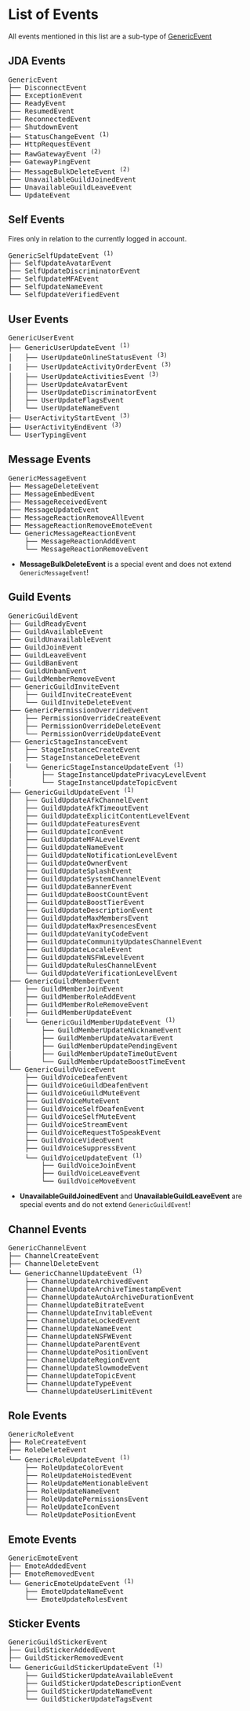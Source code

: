 # List of Events

All events mentioned in this list are a sub-type of [GenericEvent](https://ci.dv8tion.net/job/JDA5/javadoc/net/dv8tion/jda/api/events/GenericEvent.html)

## JDA Events

<pre>
GenericEvent
├── DisconnectEvent
├── ExceptionEvent
├── ReadyEvent
├── ResumedEvent
├── ReconnectedEvent
├── ShutdownEvent
├── StatusChangeEvent <sup>(1)</sup>
├── HttpRequestEvent
├── RawGatewayEvent <sup>(2)</sup>
├── GatewayPingEvent
├── MessageBulkDeleteEvent <sup>(2)</sup>
├── UnavailableGuildJoinedEvent
├── UnavailableGuildLeaveEvent
└── UpdateEvent
</pre>

## Self Events

Fires only in relation to the currently logged in account.

<pre>
GenericSelfUpdateEvent <sup>(1)</sup>
├── SelfUpdateAvatarEvent
├── SelfUpdateDiscriminatorEvent
├── SelfUpdateMFAEvent
├── SelfUpdateNameEvent
└── SelfUpdateVerifiedEvent
</pre>


## User Events

<pre>
GenericUserEvent
├── GenericUserUpdateEvent <sup>(1)</sup>
│   ├── UserUpdateOnlineStatusEvent <sup>(3)</sup>
|   ├── UserUpdateActivityOrderEvent <sup>(3)</sup>
│   ├── UserUpdateActivitiesEvent <sup>(3)</sup>
│   ├── UserUpdateAvatarEvent
│   ├── UserUpdateDiscriminatorEvent
│   ├── UserUpdateFlagsEvent
│   └── UserUpdateNameEvent
├── UserActivityStartEvent <sup>(3)</sup>
├── UserActivityEndEvent <sup>(3)</sup>
└── UserTypingEvent
</pre>

## Message Events

<pre>
GenericMessageEvent
├── MessageDeleteEvent
├── MessageEmbedEvent
├── MessageReceivedEvent
├── MessageUpdateEvent
├── MessageReactionRemoveAllEvent
├── MessageReactionRemoveEmoteEvent
└── GenericMessageReactionEvent
    ├── MessageReactionAddEvent
    └── MessageReactionRemoveEvent
</pre>

- **MessageBulkDeleteEvent** is a special event and does not extend `GenericMessageEvent`!

## Guild Events

<pre>
GenericGuildEvent
├── GuildReadyEvent
├── GuildAvailableEvent
├── GuildUnavailableEvent
├── GuildJoinEvent
├── GuildLeaveEvent
├── GuildBanEvent
├── GuildUnbanEvent
├── GuildMemberRemoveEvent
├── GenericGuildInviteEvent
│   ├── GuildInviteCreateEvent
│   └── GuildInviteDeleteEvent
├── GenericPermissionOverrideEvent
│   ├── PermissionOverrideCreateEvent
│   ├── PermissionOverrideDeleteEvent
│   └── PermissionOverrideUpdateEvent
├── GenericStageInstanceEvent
│   ├── StageInstanceCreateEvent
│   ├── StageInstanceDeleteEvent
│   └── GenericStageInstanceUpdateEvent <sup>(1)</sup>
│       ├── StageInstanceUpdatePrivacyLevelEvent
|       └── StageInstanceUpdateTopicEvent
├── GenericGuildUpdateEvent <sup>(1)</sup>
│   ├── GuildUpdateAfkChannelEvent
│   ├── GuildUpdateAfkTimeoutEvent
│   ├── GuildUpdateExplicitContentLevelEvent
│   ├── GuildUpdateFeaturesEvent
│   ├── GuildUpdateIconEvent
│   ├── GuildUpdateMFALevelEvent
│   ├── GuildUpdateNameEvent
│   ├── GuildUpdateNotificationLevelEvent
│   ├── GuildUpdateOwnerEvent
│   ├── GuildUpdateSplashEvent
│   ├── GuildUpdateSystemChannelEvent
│   ├── GuildUpdateBannerEvent
│   ├── GuildUpdateBoostCountEvent
│   ├── GuildUpdateBoostTierEvent
│   ├── GuildUpdateDescriptionEvent
│   ├── GuildUpdateMaxMembersEvent
│   ├── GuildUpdateMaxPresencesEvent
│   ├── GuildUpdateVanityCodeEvent
│   ├── GuildUpdateCommunityUpdatesChannelEvent
│   ├── GuildUpdateLocaleEvent
│   ├── GuildUpdateNSFWLevelEvent
│   ├── GuildUpdateRulesChannelEvent
│   └── GuildUpdateVerificationLevelEvent
├── GenericGuildMemberEvent
│   ├── GuildMemberJoinEvent
│   ├── GuildMemberRoleAddEvent
│   ├── GuildMemberRoleRemoveEvent
│   ├── GuildMemberUpdateEvent
│   └── GenericGuildMemberUpdateEvent <sup>(1)</sup>
│       ├── GuildMemberUpdateNicknameEvent
│       ├── GuildMemberUpdateAvatarEvent
│       ├── GuildMemberUpdatePendingEvent
|       ├── GuildMemberUpdateTimeOutEvent
│       └── GuildMemberUpdateBoostTimeEvent
└── GenericGuildVoiceEvent
    ├── GuildVoiceDeafenEvent
    ├── GuildVoiceGuildDeafenEvent
    ├── GuildVoiceGuildMuteEvent
    ├── GuildVoiceMuteEvent
    ├── GuildVoiceSelfDeafenEvent
    ├── GuildVoiceSelfMuteEvent
    ├── GuildVoiceStreamEvent
    ├── GuildVoiceRequestToSpeakEvent
    ├── GuildVoiceVideoEvent
    ├── GuildVoiceSuppressEvent
    └── GuildVoiceUpdateEvent <sup>(1)</sup>
        ├── GuildVoiceJoinEvent
        ├── GuildVoiceLeaveEvent
        └── GuildVoiceMoveEvent
</pre>

- **UnavailableGuildJoinedEvent** and **UnavailableGuildLeaveEvent** are special events and do not extend `GenericGuildEvent`!

## Channel Events

<pre>
GenericChannelEvent
├── ChannelCreateEvent
├── ChannelDeleteEvent
└── GenericChannelUpdateEvent <sup>(1)</sup>
    ├── ChannelUpdateArchivedEvent
    ├── ChannelUpdateArchiveTimestampEvent
    ├── ChannelUpdateAutoArchiveDurationEvent
    ├── ChannelUpdateBitrateEvent
    ├── ChannelUpdateInvitableEvent
    ├── ChannelUpdateLockedEvent
    ├── ChannelUpdateNameEvent
    ├── ChannelUpdateNSFWEvent
    ├── ChannelUpdateParentEvent
    ├── ChannelUpdatePositionEvent
    ├── ChannelUpdateRegionEvent
    ├── ChannelUpdateSlowmodeEvent
    ├── ChannelUpdateTopicEvent
    ├── ChannelUpdateTypeEvent
    └── ChannelUpdateUserLimitEvent
</pre>

## Role Events

<pre>
GenericRoleEvent
├── RoleCreateEvent
├── RoleDeleteEvent
└── GenericRoleUpdateEvent <sup>(1)</sup>
    ├── RoleUpdateColorEvent
    ├── RoleUpdateHoistedEvent
    ├── RoleUpdateMentionableEvent
    ├── RoleUpdateNameEvent
    ├── RoleUpdatePermissionsEvent
    ├── RoleUpdateIconEvent
    └── RoleUpdatePositionEvent
</pre>

## Emote Events

<pre>
GenericEmoteEvent
├── EmoteAddedEvent
├── EmoteRemovedEvent
└── GenericEmoteUpdateEvent <sup>(1)</sup>
    ├── EmoteUpdateNameEvent
    └── EmoteUpdateRolesEvent
</pre>

## Sticker Events

<pre>
GenericGuildStickerEvent
├── GuildStickerAddedEvent
├── GuildStickerRemovedEvent
└── GenericGuildStickerUpdateEvent <sup>(1)</sup>
    ├── GuildStickerUpdateAvailableEvent
    ├── GuildStickerUpdateDescriptionEvent
    ├── GuildStickerUpdateNameEvent
    └── GuildStickerUpdateTagsEvent
</pre>

[^1]: This extends UpdateEvent<br>
[^2]: This event needs to be explicitly enabled in the JDABuilder/DefaultShardManagerBuilder<br>
[^3]: This extends GenericUserPresenceEvent
